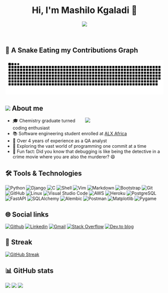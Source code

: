 <h1 align="center">Hi, I'm Mashilo Kgaladi 👋</h1>

<p align="center">
  <a href="https://github.com/DenverCoder1/readme-typing-svg">
    <img src="https://readme-typing-svg.herokuapp.com?font=Time+New+Roman&color=%23C8BE25&size=25&center=true&vCenter=true&width=600&height=100&lines=Software+Engineer;Front-End+Developer;Build+Responsive+Websites">
  </a>
</p>

<br>

## 🐍 A Snake Eating my Contributions Graph
![Snake animation](https://github.com/Karimashour/Karimashour/blob/output/github-contribution-grid-snake.svg)

## <img src="https://github.com/7oSkaaa/7oSkaaa/blob/main/Images/about_me.gif?raw=true" width="30px"> About me
<img align="right" src="https://github.com/7oSkaaa/7oSkaaa/blob/main/Images/Right_Side.gif?raw=true" width="250px">

- 🎓 Chemistry graduate turned coding enthusiast
- 📚 Software engineering student enrolled at [ALX Africa](https://www.alxafrica.com/)
- 🔬 Over 4 years of experience as a QA analyst
- 🚀 Exploring the vast world of programming one commit at a time
- 🌟 Fun fact: Did you know that debugging is like being the detective in a crime movie where you are also the murderer? 😄

## 🛠️ Tools & Technologies

![Python](https://img.shields.io/badge/python-%2314354C.svg?style=for-the-badge&logo=python&logoColor=white)
![Django](https://img.shields.io/badge/Django-%23092E20.svg?style=for-the-badge&logo=django&logoColor=white)
![C](https://img.shields.io/badge/C-%2300599C.svg?style=for-the-badge&logo=c&logoColor=white)
![Shell](https://img.shields.io/badge/Shell-%23121011.svg?style=for-the-badge&logo=gnu-bash&logoColor=white)
![Vim](https://img.shields.io/badge/Vim-%2311AB00.svg?style=for-the-badge&logo=vim&logoColor=white)
![Markdown](https://img.shields.io/badge/markdown-%23000000.svg?style=for-the-badge&logo=markdown&logoColor=white)
![Bootstrap](https://img.shields.io/badge/bootstrap-%23563D7C.svg?style=for-the-badge&logo=bootstrap&logoColor=white)
![Git](https://img.shields.io/badge/git-%23F05033.svg?style=for-the-badge&logo=git&logoColor=white)
![GitHub](https://img.shields.io/badge/github-%23121011.svg?style=for-the-badge&logo=github&logoColor=white)
![Linux](https://img.shields.io/badge/Linux-FCC624?style=for-the-badge&logo=linux&logoColor=black)
![Visual Studio Code](https://img.shields.io/badge/Visual%20Studio%20Code-0078d7.svg?style=for-the-badge&logo=visual-studio-code&logoColor=white)
![AWS](https://img.shields.io/badge/AWS-%23232F3E.svg?style=for-the-badge&logo=amazon-aws&logoColor=white)
![Heroku](https://img.shields.io/badge/Heroku-%23430098.svg?style=for-the-badge&logo=heroku&logoColor=white)
![PostgreSQL](https://img.shields.io/badge/PostgreSQL-%23336791.svg?style=for-the-badge&logo=postgresql&logoColor=white)
![FastAPI](https://img.shields.io/badge/FastAPI-%23007ACC.svg?style=for-the-badge&logo=fastapi&logoColor=white)
![SQLAlchemy](https://img.shields.io/badge/SQLAlchemy-%23FF4E00.svg?style=for-the-badge&logo=sqlalchemy&logoColor=white)
![Alembic](https://img.shields.io/badge/Alembic-%230A4A5E.svg?style=for-the-badge&logo=alembic&logoColor=white)
![Postman](https://img.shields.io/badge/Postman-%23FF6C37.svg?style=for-the-badge&logo=postman&logoColor=white)
![Matplotlib](https://img.shields.io/badge/Matplotlib-%23007ACC.svg?style=for-the-badge&logo=matplotlib&logoColor=white)
![Pygame](https://img.shields.io/badge/Pygame-%23000000.svg?style=for-the-badge&logo=pygame&logoColor=white)

## 🌐 Social links

[![Github](https://img.shields.io/badge/Github-000000?&style=for-the-badge&logo=github&logoColor=white)](https://github.com/1Mashilo)
[![Linkedin](https://img.shields.io/badge/linkedin-%230077B5.svg?&style=for-the-badge&logo=linkedin&logoColor=white)](https://www.linkedin.com/in/mashilo-kgaladi/)
[![Gmail](https://img.shields.io/badge/gmail-D14836?&style=for-the-badge&logo=gmail&logoColor=white)](mailto:christophermashilo@gmail.com)
[![Stack Overflow](https://img.shields.io/badge/-Stackoverflow-FE7A16?style=for-the-badge&logo=stack-overflow&logoColor=white)](https://stackoverflow.com/users/christophermashilo@gmail.com)
[![Dev.to blog](https://img.shields.io/badge/dev.to-0A0A0A?style=for-the-badge&logo=dev.to&logoColor=white)](https://dev.to/1Mashilo/)

## 🚀 Streak

[![GitHub Streak](https://github-readme-streak-stats.herokuapp.com/?user=1Mashilo)](https://github.com/1Mashilo)

## 📊 GitHub stats

[![](https://raw.githubusercontent.com/1Mashilo/1Mashilo/main/profile-summary-card-output/github/1-repos-per-language.svg)](https://github.com/vn7n24fzkq/github-profile-summary-cards)
[![](https://raw.githubusercontent.com/1Mashilo/1Mashilo/main/profile-summary-card-output/github/2-most-commit-language.svg)](https://github.com/vn7n24fzkq/github-profile-summary-cards)
[![](https://raw.githubusercontent.com/1Mashilo/1Mashilo/main/profile-summary-card-output/github/3-stats.svg)](https://github.com/vn7n24fzkq/github-profile-summary-cards)
</details>
</details>
